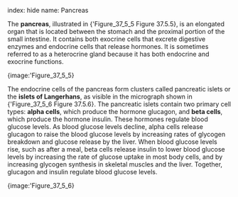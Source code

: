 index: hide
name: Pancreas

The  **pancreas**, illustrated in {'Figure_37_5_5 Figure 37.5.5}, is an elongated organ that is located between the stomach and the proximal portion of the small intestine. It contains both exocrine cells that excrete digestive enzymes and endocrine cells that release hormones. It is sometimes referred to as a heterocrine gland because it has both endocrine and exocrine functions.


{image:'Figure_37_5_5}
        

The endocrine cells of the pancreas form clusters called pancreatic islets or the  **islets of Langerhans**, as visible in the micrograph shown in {'Figure_37_5_6 Figure 37.5.6}. The pancreatic islets contain two primary cell types:  **alpha cells**, which produce the hormone glucagon, and  **beta cells**, which produce the hormone insulin. These hormones regulate blood glucose levels. As blood glucose levels decline, alpha cells release glucagon to raise the blood glucose levels by increasing rates of glycogen breakdown and glucose release by the liver. When blood glucose levels rise, such as after a meal, beta cells release insulin to lower blood glucose levels by increasing the rate of glucose uptake in most body cells, and by increasing glycogen synthesis in skeletal muscles and the liver. Together, glucagon and insulin regulate blood glucose levels.


{image:'Figure_37_5_6}
        
